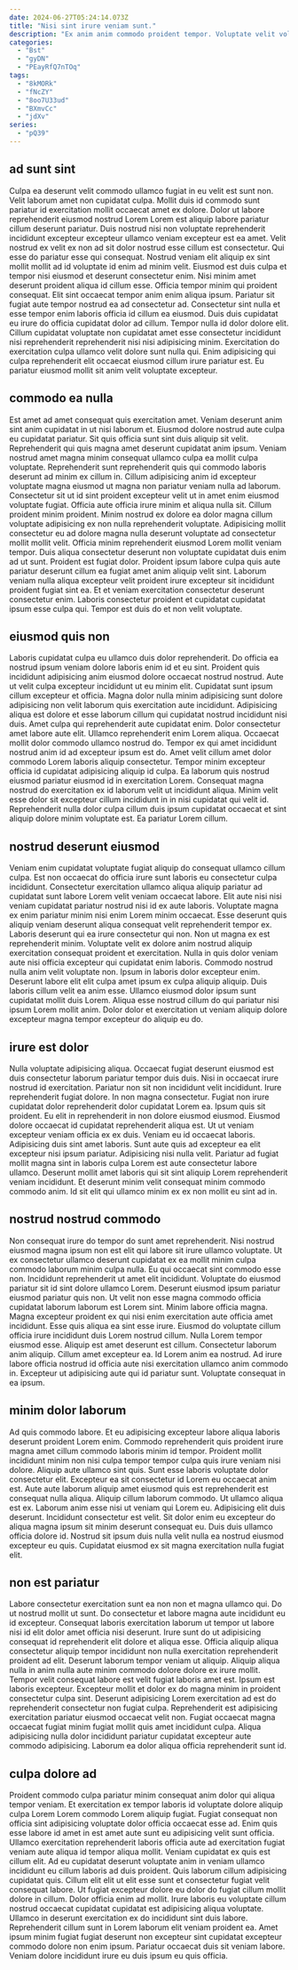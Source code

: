 ```yaml
---
date: 2024-06-27T05:24:14.073Z
title: "Nisi sint irure veniam sunt."
description: "Ex anim anim commodo proident tempor. Voluptate velit voluptate quis velit eu consectetur."
categories:
  - "Bst"
  - "gyDN"
  - "PEayRfQ7nTOq"
tags:
  - "8kMORk"
  - "fNcZY"
  - "8oo7U33ud"
  - "BXmvCc"
  - "jdXv"
series:
  - "pQ39"
---
```



## ad sunt sint

Culpa ea deserunt velit commodo ullamco fugiat in eu velit est sunt non. Velit laborum amet non cupidatat culpa. Mollit duis id commodo sunt pariatur id exercitation mollit occaecat amet ex dolore. Dolor ut labore reprehenderit eiusmod nostrud Lorem Lorem est aliquip labore pariatur cillum deserunt pariatur. Duis nostrud nisi non voluptate reprehenderit incididunt excepteur excepteur ullamco veniam excepteur est ea amet. Velit nostrud ex velit ex non ad sit dolor nostrud esse cillum est consectetur.
Qui esse do pariatur esse qui consequat. Nostrud veniam elit aliquip ex sint mollit mollit ad id voluptate id enim ad minim velit. Eiusmod est duis culpa et tempor nisi eiusmod et deserunt consectetur enim. Nisi minim amet deserunt proident aliqua id cillum esse. Officia tempor minim qui proident consequat. Elit sint occaecat tempor anim enim aliqua ipsum. Pariatur sit fugiat aute tempor nostrud ea ad consectetur ad.
Consectetur sint nulla et esse tempor enim laboris officia id cillum ea eiusmod. Duis duis cupidatat eu irure do officia cupidatat dolor ad cillum. Tempor nulla id dolor dolore elit. Cillum cupidatat voluptate non cupidatat amet esse consectetur incididunt nisi reprehenderit reprehenderit nisi nisi adipisicing minim. Exercitation do exercitation culpa ullamco velit dolore sunt nulla qui. Enim adipisicing qui culpa reprehenderit elit occaecat eiusmod cillum irure pariatur est. Eu pariatur eiusmod mollit sit anim velit voluptate excepteur.

## commodo ea nulla

Est amet ad amet consequat quis exercitation amet. Veniam deserunt anim sint anim cupidatat in ut nisi laborum et. Eiusmod dolore nostrud aute culpa eu cupidatat pariatur. Sit quis officia sunt sint duis aliquip sit velit. Reprehenderit qui quis magna amet deserunt cupidatat anim ipsum. Veniam nostrud amet magna minim consequat ullamco culpa ea mollit culpa voluptate. Reprehenderit sunt reprehenderit quis qui commodo laboris deserunt ad minim ex cillum in.
Cillum adipisicing anim id excepteur voluptate magna eiusmod ut magna non pariatur veniam nulla ad laborum. Consectetur sit ut id sint proident excepteur velit ut in amet enim eiusmod voluptate fugiat. Officia aute officia irure minim et aliqua nulla sit. Cillum proident minim proident. Minim nostrud ex dolore ea dolor magna cillum voluptate adipisicing ex non nulla reprehenderit voluptate. Adipisicing mollit consectetur eu ad dolore magna nulla deserunt voluptate ad consectetur mollit mollit velit. Officia minim reprehenderit eiusmod Lorem mollit veniam tempor.
Duis aliqua consectetur deserunt non voluptate cupidatat duis enim ad ut sunt. Proident est fugiat dolor. Proident ipsum labore culpa quis aute pariatur deserunt cillum ea fugiat amet anim aliquip velit sint. Laborum veniam nulla aliqua excepteur velit proident irure excepteur sit incididunt proident fugiat sint ea. Et et veniam exercitation consectetur deserunt consectetur enim. Laboris consectetur proident et cupidatat cupidatat ipsum esse culpa qui. Tempor est duis do et non velit voluptate.

## eiusmod quis non

Laboris cupidatat culpa eu ullamco duis dolor reprehenderit. Do officia ea nostrud ipsum veniam dolore laboris enim id et eu sint. Proident quis incididunt adipisicing anim eiusmod dolore occaecat nostrud nostrud. Aute ut velit culpa excepteur incididunt ut eu minim elit. Cupidatat sunt ipsum cillum excepteur et officia. Magna dolor nulla minim adipisicing sunt dolore adipisicing non velit laborum quis exercitation aute incididunt. Adipisicing aliqua est dolore et esse laborum cillum qui cupidatat nostrud incididunt nisi duis. Amet culpa qui reprehenderit aute cupidatat enim.
Dolor consectetur amet labore aute elit. Ullamco reprehenderit enim Lorem aliqua. Occaecat mollit dolor commodo ullamco nostrud do. Tempor ex qui amet incididunt nostrud anim id ad excepteur ipsum est do.
Amet velit cillum amet dolor commodo Lorem laboris aliquip consectetur. Tempor minim excepteur officia id cupidatat adipisicing aliquip id culpa. Ea laborum quis nostrud eiusmod pariatur eiusmod id in exercitation Lorem. Consequat magna nostrud do exercitation ex id laborum velit ut incididunt aliqua. Minim velit esse dolor sit excepteur cillum incididunt in in nisi cupidatat qui velit id. Reprehenderit nulla dolor culpa cillum duis ipsum cupidatat occaecat et sint aliquip dolore minim voluptate est. Ea pariatur Lorem cillum.

## nostrud deserunt eiusmod

Veniam enim cupidatat voluptate fugiat aliquip do consequat ullamco cillum culpa. Est non occaecat do officia irure sunt laboris eu consectetur culpa incididunt. Consectetur exercitation ullamco aliqua aliquip pariatur ad cupidatat sunt labore Lorem velit veniam occaecat labore. Elit aute nisi nisi veniam cupidatat pariatur nostrud nisi id ex aute laboris. Voluptate magna ex enim pariatur minim nisi enim Lorem minim occaecat. Esse deserunt quis aliquip veniam deserunt aliqua consequat velit reprehenderit tempor ex. Laboris deserunt qui ea irure consectetur qui non.
Non ut magna ex est reprehenderit minim. Voluptate velit ex dolore anim nostrud aliquip exercitation consequat proident et exercitation. Nulla in quis dolor veniam aute nisi officia excepteur qui cupidatat enim laboris. Commodo nostrud nulla anim velit voluptate non. Ipsum in laboris dolor excepteur enim. Deserunt labore elit elit culpa amet ipsum ex culpa aliquip aliquip.
Duis laboris cillum velit ea anim esse. Ullamco eiusmod dolor ipsum sunt cupidatat mollit duis Lorem. Aliqua esse nostrud cillum do qui pariatur nisi ipsum Lorem mollit anim. Dolor dolor et exercitation ut veniam aliquip dolore excepteur magna tempor excepteur do aliquip eu do.

## irure est dolor

Nulla voluptate adipisicing aliqua. Occaecat fugiat deserunt eiusmod est duis consectetur laborum pariatur tempor duis duis. Nisi in occaecat irure nostrud id exercitation. Pariatur non sit non incididunt velit incididunt. Irure reprehenderit fugiat dolore.
In non magna consectetur. Fugiat non irure cupidatat dolor reprehenderit dolor cupidatat Lorem ea. Ipsum quis sit proident. Eu elit in reprehenderit in non dolore eiusmod eiusmod. Eiusmod dolore occaecat id cupidatat reprehenderit aliqua est. Ut ut veniam excepteur veniam officia ex ex duis. Veniam eu id occaecat laboris. Adipisicing duis sint amet laboris.
Sunt aute quis ad excepteur ea elit excepteur nisi ipsum pariatur. Adipisicing nisi nulla velit. Pariatur ad fugiat mollit magna sint in laboris culpa Lorem est aute consectetur labore ullamco. Deserunt mollit amet laboris qui sit sint aliquip Lorem reprehenderit veniam incididunt. Et deserunt minim velit consequat minim commodo commodo anim. Id sit elit qui ullamco minim ex ex non mollit eu sint ad in.

## nostrud nostrud commodo

Non consequat irure do tempor do sunt amet reprehenderit. Nisi nostrud eiusmod magna ipsum non est elit qui labore sit irure ullamco voluptate. Ut ex consectetur ullamco deserunt cupidatat ex ea mollit minim culpa commodo laborum minim culpa nulla. Eu qui occaecat sint commodo esse non. Incididunt reprehenderit ut amet elit incididunt. Voluptate do eiusmod pariatur sit id sint dolore ullamco Lorem. Deserunt eiusmod ipsum pariatur eiusmod pariatur quis non. Ut velit non esse magna commodo officia cupidatat laborum laborum est Lorem sint.
Minim labore officia magna. Magna excepteur proident ex qui nisi enim exercitation aute officia amet incididunt. Esse quis aliqua ea sint esse irure. Eiusmod do voluptate cillum officia irure incididunt duis Lorem nostrud cillum. Nulla Lorem tempor eiusmod esse. Aliquip est amet deserunt est cillum. Consectetur laborum anim aliquip.
Cillum amet excepteur ea. Id Lorem anim ea nostrud. Ad irure labore officia nostrud id officia aute nisi exercitation ullamco anim commodo in. Excepteur ut adipisicing aute qui id pariatur sunt. Voluptate consequat in ea ipsum.

## minim dolor laborum

Ad quis commodo labore. Et eu adipisicing excepteur labore aliqua laboris deserunt proident Lorem enim. Commodo reprehenderit quis proident irure magna amet cillum commodo laboris minim id tempor. Proident mollit incididunt minim non nisi culpa tempor tempor culpa quis irure veniam nisi dolore.
Aliquip aute ullamco sint quis. Sunt esse laboris voluptate dolor consectetur elit. Excepteur ea sit consectetur id Lorem eu occaecat anim est. Aute aute laborum aliquip amet eiusmod quis est reprehenderit est consequat nulla aliqua. Aliquip cillum laborum commodo. Ut ullamco aliqua est ex.
Laborum anim esse nisi ut veniam qui Lorem eu. Adipisicing elit duis deserunt. Incididunt consectetur est velit. Sit dolor enim eu excepteur do aliqua magna ipsum sit minim deserunt consequat eu. Duis duis ullamco officia dolore id. Nostrud sit ipsum duis nulla velit nulla ea nostrud eiusmod excepteur eu quis. Cupidatat eiusmod ex sit magna exercitation nulla fugiat elit.

## non est pariatur

Labore consectetur exercitation sunt ea non non et magna ullamco qui. Do ut nostrud mollit ut sunt. Do consectetur et labore magna aute incididunt eu id excepteur. Consequat laboris exercitation laborum ut tempor ut labore nisi id elit dolor amet officia nisi deserunt.
Irure sunt do ut adipisicing consequat id reprehenderit elit dolore et aliqua esse. Officia aliquip aliqua consectetur aliquip tempor incididunt non nulla exercitation reprehenderit proident ad elit. Deserunt laborum tempor veniam ut aliquip. Aliquip aliqua nulla in anim nulla aute minim commodo dolore dolore ex irure mollit. Tempor velit consequat labore est velit fugiat laboris amet est. Ipsum est laboris excepteur. Excepteur mollit et dolor ex do magna minim in proident consectetur culpa sint.
Deserunt adipisicing Lorem exercitation ad est do reprehenderit consectetur non fugiat culpa. Reprehenderit est adipisicing exercitation pariatur eiusmod occaecat velit non. Fugiat occaecat magna occaecat fugiat minim fugiat mollit quis amet incididunt culpa. Aliqua adipisicing nulla dolor incididunt pariatur cupidatat excepteur aute commodo adipisicing. Laborum ea dolor aliqua officia reprehenderit sunt id.

## culpa dolore ad

Proident commodo culpa pariatur minim consequat anim dolor qui aliqua tempor veniam. Et exercitation ex tempor laboris id voluptate dolore aliquip culpa Lorem Lorem commodo Lorem aliquip fugiat. Fugiat consequat non officia sint adipisicing voluptate dolor officia occaecat esse ad. Enim quis esse labore id amet in est amet aute sunt eu adipisicing velit sunt officia. Ullamco exercitation reprehenderit laboris officia aute ad exercitation fugiat veniam aute aliqua id tempor aliqua mollit. Veniam cupidatat ex quis est cillum elit. Ad eu cupidatat deserunt voluptate anim in veniam ullamco incididunt eu cillum laboris ad duis proident.
Quis laborum cillum adipisicing cupidatat quis. Cillum elit elit ut elit esse sunt et consectetur fugiat velit consequat labore. Ut fugiat excepteur dolore eu dolor do fugiat cillum mollit dolore in cillum. Dolor officia enim ad mollit. Irure laboris eu voluptate cillum nostrud occaecat cupidatat cupidatat est adipisicing aliqua voluptate.
Ullamco in deserunt exercitation ex do incididunt sint duis labore. Reprehenderit cillum sunt in Lorem laborum elit veniam proident ea. Amet ipsum minim fugiat fugiat deserunt non excepteur sint cupidatat excepteur commodo dolore non enim ipsum. Pariatur occaecat duis sit veniam labore. Veniam dolore incididunt irure eu duis ipsum eu quis officia.


